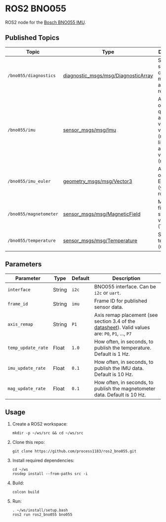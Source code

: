 # ROS2 BNO055 #

ROS2 node for the [Bosch BNO055 IMU](https://www.adafruit.com/product/2472).


## Published Topics ##

| Topic | Type | Description |
| ----- | ---- | ----------- |
| `/bno055/diagnostics` | [diagnostic_msgs/msg/DiagnosticArray](https://docs.ros.org/en/ros2_packages/humble/api/diagnostic_msgs/msg/DiagnosticArray.html) | Status of sensor calibration, mode, and axis remapping. |
| `/bno055/imu` | [sensor_msgs/msg/Imu](https://docs.ros.org/en/ros2_packages/humble/api/sensor_msgs/msg/Imu.html) | Absolute orientation quaternion, angular velocity vector (rad/s), linear acceleration vector (m/s^2) |
| `/bno055/imu_euler` | [geometry_msgs/msg/Vector3](https://docs.ros.org/en/ros2_packages/humble/api/geometry_msgs/msg/Vector3.html) | Absolute orientation Euler vector (yaw, pitch, roll) |
| `/bno055/magnetometer` | [sensor_msgs/msg/MagneticField](https://docs.ros.org/en/ros2_packages/humble/api/sensor_msgs/msg/MagneticField.html) | Magnetic field strength vector (Tesla) |
| `/bno055/temperature` | [sensor_msgs/msg/Temperature](https://docs.ros.org/en/ros2_packages/humble/api/sensor_msgs/msg/Temperature.html) | Sensor temperature (C) |


## Parameters ##

| Parameter | Type | Default | Description |
| --------- | ---- | ------- | ----------- |
| `interface` | String | `i2c` | BNO055 interface. Can be `i2c` or `uart`. |
| `frame_id` | String | `imu` | Frame ID for published sensor data. |
| `axis_remap` | String | `P1` | Axis remap placement (see section 3.4 of the [datasheet](https://cdn-learn.adafruit.com/assets/assets/000/036/832/original/BST_BNO055_DS000_14.pdf)). Valid values are: `P0`, `P1`, ..., `P7` |
| `temp_update_rate` | Float | `1.0` | How often, in seconds, to publish the temperature. Default is 1 Hz. |
| `imu_update_rate` | Float | `0.1` | How often, in seconds, to publish the IMU data. Default is 10 Hz. |
| `mag_update_rate` | Float | `0.1` | How often, in seconds, to publish the magnetometer data. Default is 10 Hz. |


## Usage ##

1. Create a ROS2 workspace:
   ```
   mkdir -p ~/ws/src && cd ~/ws/src
   ```

2. Clone this repo:
   ```
   git clone https://github.com/process1183/ros2_bno055.git
   ```

3. Install required dependencies:
   ```
   cd ~/ws
   rosdep install --from-paths src -i
   ```

4. Build:
   ```
   colcon build
   ```

5. Run:
   ```
   . ~/ws/install/setup.bash
   ros2 run ros2_bno055 bno055
   ```
